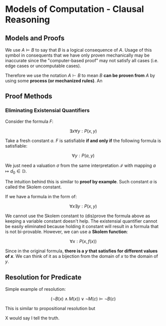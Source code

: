 # Models of Computation - Clausal Reasoning
## Models and Proofs

We use $A \models B$ to say that $B$ is a logical consequence of $A$. Usage of this symbol in consequents that we have only proven mechanically may be inaccurate since the "computer-based proof" may not satisfy all cases (i.e. edge cases or uncomputable cases).

Therefore we use the notation $A \vdash B$ to mean $B$ **can be proven from** $A$ by using some **process (or mechanized rules)**. An 

## Proof Methods

### Eliminating Existensial Quantifiers

Consider the formula $F$:

$$
\exists x\forall y : P(x, y)
$$

Take a fresh constant $a$. $F$ is satisfiable **if and only if** the following formula is satisfiable:

$$
\forall y : P(a,y)
$$

We just need a valuation $\sigma$ from the same interpretation $\mathcal I$ with mapping $a \mapsto d_0\in\mathbb D$.

The intuition behind this is similar to **proof by example**. Such constant $a$ is called the Skolem constant.


If we have a formula in the form of:

$$
\forall x\exists y : P (x,y)
$$

We cannot use the Skolem constant to (dis)prove the formula above as keeping a variable constant doesn't help. The existensial quantifier cannot be easily eliminated because holding it constant will result in a formula that is not bi-provable. However, we can use a **Skolem function**:

$$
\forall x : P(x, f(x))
$$

Since in the original formula, **there is a $y$ that satisfies for different values of $x$**. We can think of it as a bijection from the domain of $x$ to the domain of $y$.

## Resolution for Predicate 

Simple example of resolution:

$$
(\neg B(x) \wedge M(x)) \vee \neg M(c) \models \neg B(c)
$$

This is similar to propositional resolution but


X would say I tell the truth.